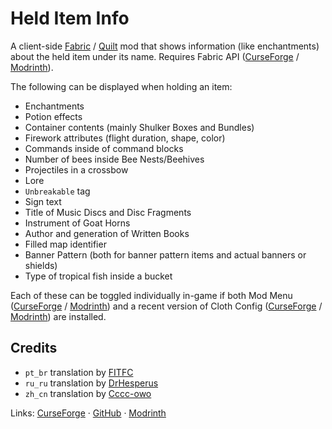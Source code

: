 # Held Item Info

A client-side [Fabric](https://fabricmc.net) / [Quilt](https://quiltmc.org/) mod that shows information (like enchantments) about the held item under its name. Requires Fabric API ([CurseForge](https://www.curseforge.com/minecraft/mc-mods/fabric-api) / [Modrinth](https://modrinth.com/mod/fabric-api)). 

The following can be displayed when holding an item:
- Enchantments 
- Potion effects
- Container contents (mainly Shulker Boxes and Bundles)
- Firework attributes (flight duration, shape, color)
- Commands inside of command blocks
- Number of bees inside Bee Nests/Beehives
- Projectiles in a crossbow
- Lore
- `Unbreakable` tag
- Sign text
- Title of Music Discs and Disc Fragments
- Instrument of Goat Horns
- Author and generation of Written Books
- Filled map identifier
- Banner Pattern (both for banner pattern items and actual banners or shields)
- Type of tropical fish inside a bucket

Each of these can be toggled individually in-game if both Mod Menu ([CurseForge](https://www.curseforge.com/minecraft/mc-mods/modmenu) / [Modrinth](https://modrinth.com/mod/modmenu)) and a recent version of Cloth Config ([CurseForge](https://www.curseforge.com/minecraft/mc-mods/cloth-config) / [Modrinth](https://modrinth.com/mod/cloth-config)) are installed.

## Credits
- `pt_br` translation by [FITFC](https://github.com/FITFC)
- `ru_ru` translation by [DrHesperus](https://github.com/DrHesperus)
- `zh_cn` translation by [Cccc-owo](https://github.com/Cccc-owo)

Links: [CurseForge](https://www.curseforge.com/minecraft/mc-mods/held-item-info) · [GitHub](https://github.com/A5b84/held-item-info) · [Modrinth](https://modrinth.com/mod/held-item-info)
